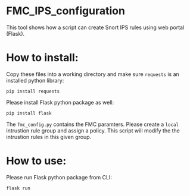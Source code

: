 # FMC_IPS_configuration


This tool shows how a script can create Snort IPS rules using web portal (Flask).  


  
# How to install:

  Copy these files into a working directory and make sure `requests` is an installed python library:
  
  `pip install requests` 
  
  Please install Flask python package as well: 
  
  `pip install flask`


  The  `fmc_config.py` contains the FMC paramters. 
  Please create a `local` intrustion rule group and assign a policy.
  This script will modify the the intrustion rules in this given group.


# How to use:

  Please run Flask python package from CLI: 
  
  `flask run`



